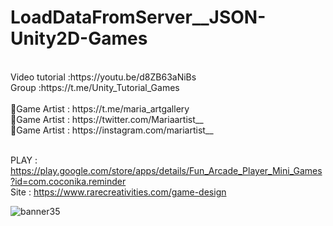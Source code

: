 # LoadDataFromServer__JSON-Unity2D-Games

<br />
Video tutorial :https://youtu.be/d8ZB63aNiBs<br />
Group :https://t.me/Unity_Tutorial_Games<br /><br />
🎨Game Artist : https://t.me/maria_artgallery<br />
🎨Game Artist : https://twitter.com/Mariaartist__<br />
🎨Game Artist : https://instagram.com/mariartist__<br /><br />

PLAY : https://play.google.com/store/apps/details/Fun_Arcade_Player_Mini_Games?id=com.coconika.reminder<br />
Site : https://www.rarecreativities.com/game-design <br />

![banner35](https://user-images.githubusercontent.com/83016119/213996397-41f3a670-f220-44a3-8f06-01582a53f42e.png)
